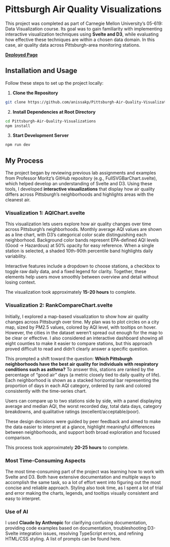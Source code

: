 # Pittsburgh Air Quality Visualizations

This project was completed as part of Carnegie Mellon University’s 05-619: Data Visualization course. Its goal was to gain familiarity with implementing interactive visualization techniques using **Svelte and D3**, while evaluating how effective these techniques are within a chosen data domain. In this case, air quality data across Pittsburgh-area monitoring stations.

[**Deployed Page**](https://anissakp.github.io/Pittsburgh-Air-Quality-Visualizations/)
 

## Installation and Usage
Follow these steps to set up the project locally:

1. **Clone the Repository**
```bash
git clone https://github.com/anissakp/Pittsburgh-Air-Quality-Visualizations.git
```

2. **Install Dependencies at Root Directory**
```bash
cd Pittsburgh-Air-Quality-Visualizations
npm install
```

3. **Start Development Server**
```bash
npm run dev
```

## My Process
The project began by reviewing previous lab assignments and examples from Professor Moritz’s GitHub repository (e.g., FullSVGBarChart.svelte), which helped develop an understanding of Svelte and D3. Using these tools, I developed **interactive visualizations** that display how air quality differs across Pittsburgh’s neighborhoods and highlights areas with the cleanest air.

### Visualization 1: AQIChart.svelte
This visualization lets users explore how air quality changes over time across Pittsburgh’s neighborhoods. Monthly average AQI values are shown as a line chart, with D3’s categorical color scale distinguishing each neighborhood. Background color bands represent EPA-defined AQI levels (Good → Hazardous) at 50% opacity for easy reference. When a single station is selected, a shaded 10th-90th percentile band highlights daily variability.

Interactive features include a dropdown to choose stations, a checkbox to toggle raw daily data, and a fixed legend for clarity. Together, these elements help users move smoothly between overview and detail without losing context.

The visualization took approximately **15-20 hours** to complete. 

### Visualization 2: RankCompareChart.svelte
Initially, I explored a map-based visualization to show how air quality changes across Pittsburgh over time. My plan was to plot circles on a city map, sized by PM2.5 values, colored by AQI level, with tooltips on hover. However, the cities in the dataset weren’t spread out enough for the map to be clear or effective. I also considered an interactive dashboard showing all eight counties to make it easier to compare stations, but this approach proved difficult to read and didn’t clearly answer a specific question.

This prompted a shift toward the question: **Which Pittsburgh neighborhoods have the best air quality for individuals with respiratory conditions such as asthma?** To answer this, stations are ranked by the percentage of “good air” days (a metric closely tied to daily quality of life). Each neighborhood is shown as a stacked horizontal bar representing the proportion of days in each AQI category, ordered by rank and colored consistently with the time-series chart.

Users can compare up to two stations side by side, with a panel displaying average and median AQI, the worst recorded day, total data days, category breakdowns, and qualitative ratings (excellent/acceptable/poor).

These design decisions were guided by peer feedback and aimed to make the data easier to interpret at a glance, highlight meaningful differences between neighborhoods, and support both broad exploration and focused comparison.

This process took approximately **20-25 hours** to complete.

### Most Time-Consuming Aspects
The most time-consuming part of the project was learning how to work with Svelte and D3. Both have extensive documentation and multiple ways to accomplish the same task, so a lot of effort went into figuring out the most concise and reliable approach. Styling also took time, as I spent a lot of trial and error making the charts, legends, and tooltips visually consistent and easy to interpret.

### Use of AI
I used **Claude by Anthropic** for clarifying confusing documentation, providing code examples based on documentation, troubleshooting D3-Svelte integration issues, resolving TypeScript errors, and refining HTML/CSS styling. A list of prompts can be found here. 
